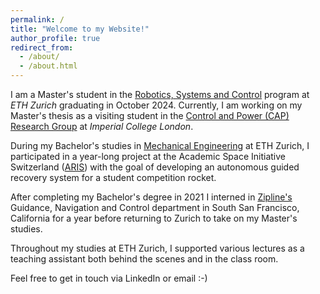 ```yaml
---
permalink: /
title: "Welcome to my Website!"
author_profile: true
redirect_from: 
  - /about/
  - /about.html
---
```


I am a Master's student in the <a href="https://ethz.ch/en/studies/master/degree-programmes/engineering-sciences/robotics-systems-and-control.html" target="_blank" rel="noopener noreferrer">Robotics, Systems and Control</a> program at _ETH Zurich_ graduating in October 2024.
Currently, I am working on my Master's thesis as a visiting student in the <a href="https://www.imperial.ac.uk/electrical-engineering/research/control-and-power/" target="_blank" rel="noopener noreferrer">Control and Power (CAP) Research Group</a> at _Imperial College London_.

During my Bachelor's studies in <a href="https://ethz.ch/en/studies/bachelor/bachelors-degree-programmes/engineering-sciences/mechanical-engineering.html" target="_blank" rel="noopener noreferrer">Mechanical Engineering</a> at ETH Zurich, I participated in a year-long project at the Academic Space Initiative Switzerland (<a href="https://aris-space.ch" target="_blank" rel="noopener noreferrer">ARIS</a>) with the goal of developing an autonomous guided recovery system for a student competition rocket.

After completing my Bachelor's degree in 2021 I interned in <a href="https://flyzipline.com" target="_blank" rel="noopener noreferrer">Zipline's</a> Guidance, Navigation and Control department in South San Francisco, California for a year before returning to Zurich to take on my Master's studies.

Throughout my studies at ETH Zurich, I supported various lectures as a teaching assistant both behind the scenes and in the class room.

Feel free to get in touch via LinkedIn or email <nobr>:-)</nobr>
